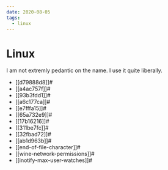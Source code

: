 ```yaml
---
date: 2020-08-05
tags:
  - linux
---
```


# Linux

I am not extremly pedantic on the name. I use it quite liberally.

* [[d79888d8]]#
* [[a4ac757f]]#
* [[93b3fdd1]]#
* [[a6c177ca]]#
* [[e7fffa15]]#
* [[65a732e9]]#
* [[17b16216]]#
* [[311be7fc]]#
* [[32fbad72]]#
* [[ab1d963b]]#
* [[end-of-file-character]]#
* [[wine-network-permissions]]#
* [[inotify-max-user-watches]]#
